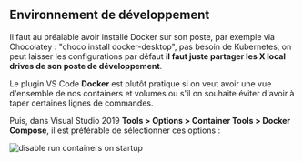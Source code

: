 ## Environnement de développement

Il faut au préalable avoir installé Docker sur son poste, par exemple via Chocolatey : "choco install docker-desktop", pas besoin de Kubernetes, on peut laisser les configurations par défaut **il faut juste partager les X local drives de son poste de développement**.

Le plugin VS Code **Docker** est plutôt pratique si on veut avoir une vue d'ensemble de nos containers et volumes ou s'il on souhaite éviter d'avoir à taper certaines lignes de commandes.

Puis, dans Visual Studio 2019 **Tools > Options > Container Tools > Docker Compose**, il est préférable de sélectionner ces options :

![disable run containers on startup](https://affix-test-api.phoceis.com/img/vs_config.png)